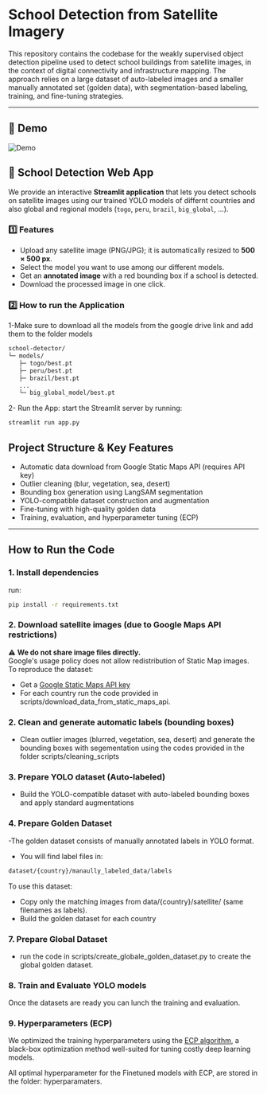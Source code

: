 # School Detection from Satellite Imagery

This repository contains the codebase for the weakly supervised object detection pipeline used to detect school buildings from satellite images, in the context of digital connectivity and infrastructure mapping. The approach relies on a large dataset of auto-labeled images and a smaller manually annotated set (golden data), with segmentation-based labeling, training, and fine-tuning strategies.

---
## 🎥 Demo
![Demo](demo.gif)

## 🏫 School Detection Web App

We provide an interactive **Streamlit application** that lets you detect schools on satellite images using our trained YOLO models of differnt countries and also global and regional models  (`togo`, `peru`, `brazil`, `big_global`, …).

### 1️⃣ Features
- Upload any satellite image (PNG/JPG); it is automatically resized to **500 × 500 px**.
- Select the model you want to use among our different models.
- Get an **annotated image** with a red bounding box if a school is detected.
- Download the processed image in one click.
### 2️⃣ How to run the Application 
1-Make sure to download all the models from the google drive link and add them to the folder models  
```bash
school-detector/
└─ models/
   ├─ togo/best.pt
   ├─ peru/best.pt
   ├─ brazil/best.pt
   ...
   └─ big_global_model/best.pt
```
2- Run the App: start the Streamlit server by running:
```bash
streamlit run app.py
```

  
##  Project Structure & Key Features

- Automatic data download from Google Static Maps API (requires API key)
- Outlier cleaning (blur, vegetation, sea, desert)
- Bounding box generation using LangSAM segmentation
- YOLO-compatible dataset construction and augmentation
- Fine-tuning with high-quality golden data
- Training, evaluation, and hyperparameter tuning (ECP)

---

##  How to Run the Code

### 1. Install dependencies

run:

```bash
pip install -r requirements.txt
```
### 2. Download satellite images (due to Google Maps API restrictions)

⚠️ **We do not share image files directly.**  
Google's usage policy does not allow redistribution of Static Map images.  
To reproduce the dataset:

- Get a [Google Static Maps API key](https://developers.google.com/maps/documentation/maps-static/get-api-key)
- For each country run the code provided in scripts/download_data_from_static_maps_api.

### 2. Clean and generate automatic labels (bounding boxes) 
- Clean outlier images (blurred, vegetation, sea, desert) and generate the bounding boxes with segementation using the codes provided in the folder scripts/cleaning_scripts
### 3. Prepare YOLO dataset (Auto-labeled)
 - Build the YOLO-compatible dataset with auto-labeled bounding boxes and apply standard augmentations
### 4. Prepare Golden Dataset
-The golden dataset consists of manually annotated labels in YOLO format.
- You will find label files in:

 ```bash
dataset/{country}/manaully_labeled_data/labels
```
To use this dataset:
- Copy only the matching images from data/{country}/satellite/ (same filenames as labels).
- Build the golden dataset for each country

### 7. Prepare Global Dataset
- run the code in scripts/create_globale_golden_dataset.py to create the global golden dataset.

### 8. Train and Evaluate YOLO models
Once the datasets are ready you can lunch the training and evaluation.
### 9. Hyperparameters (ECP)

We optimized the training hyperparameters using the [ECP algorithm](https://arxiv.org/abs/2502.04290), a black-box optimization method well-suited for tuning costly deep learning models.

All optimal hyperparameter for the Finetuned models with ECP, are stored in the folder: hyperparamaters.


